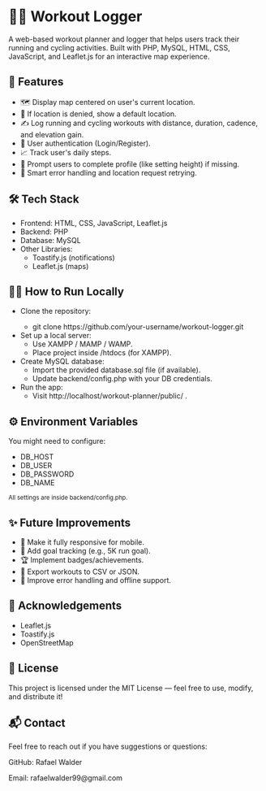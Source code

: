 <h1>🏋️‍♂️ Workout Logger </h1>
<p>A web-based workout planner and logger that helps users track their running and cycling activities. Built with PHP, MySQL, HTML, CSS, JavaScript, and Leaflet.js for an interactive map experience.</p>

<h2>🚀 Features</h2>
<ul>
<li>🗺️ Display map centered on user's current location.</li>
<li>📍 If location is denied, show a default location.</li>
<li>✍️ Log running and cycling workouts with distance, duration, cadence, and elevation gain.</li>
<li>👤 User authentication (Login/Register).</li>
<li>📈 Track user's daily steps.</li>
<li>🔔 Prompt users to complete profile (like setting height) if missing.</li>
<li>🧠 Smart error handling and location request retrying.</li>
  
</ul>

<h2>🛠️ Tech Stack</h2>
<ul>
  <li>Frontend: HTML, CSS, JavaScript, Leaflet.js</li>
  <li>Backend: PHP</li>
  <li>Database: MySQL</li>
  <li>Other Libraries:
  <ul>
    <li>Toastify.js (notifications)</li>
    <li>Leaflet.js (maps)</li>
  </ul>
  </li>
</ul>

<h2>🧑‍💻 How to Run Locally</h2>
<ul> 
  <li>Clone the repository:</li>
  <ul>
    <li>git clone https://github.com/your-username/workout-logger.git</li>
  </ul>
  <li>Set up a local server:
    <ul>
      <li>Use XAMPP / MAMP / WAMP.</li>
      <li>Place project inside /htdocs (for XAMPP).</li>
    </ul>
  </li>
  <li>Create MySQL database:
    <ul>
      <li>Import the provided database.sql file (if available).</li>
      <li>Update backend/config.php with your DB credentials.</li>
    </ul>
  </li>
  <li>Run the app:
  <ul>
    <li>Visit http://localhost/workout-planner/public/ .</li>
  </ul>
  </li>
</ul>

<h2>⚙️ Environment Variables</h2>
<p>You might need to configure:</p>
<ul>
  <li>DB_HOST</li>
  <li>DB_USER</li>
  <li>DB_PASSWORD</li>
  <li>DB_NAME</li>
</ul>
<small>All settings are inside backend/config.php.</small>

<h2>✨ Future Improvements</h2>
<ul>
  <li>📱 Make it fully responsive for mobile.</li>
  <li>🎯 Add goal tracking (e.g., 5K run goal).</li>
  <li>🏆 Implement badges/achievements.</li>
  <li>🧩 Export workouts to CSV or JSON.</li>
  <li>🧠 Improve error handling and offline support.</li>
</ul>
<h2>🙌 Acknowledgements</h2>
<ul>
  <li>Leaflet.js</li>
  <li>Toastify.js</li>
  <li>OpenStreetMap</li>
</ul>

<h2>📜 License</h2>
<p>This project is licensed under the MIT License — feel free to use, modify, and distribute it!</p>

<h2>📬 Contact</h2>
<p>Feel free to reach out if you have suggestions or questions:</p>
<p>GitHub: Rafael Walder</p>
<p>Email: rafaelwalder99@gmail.com</p>
